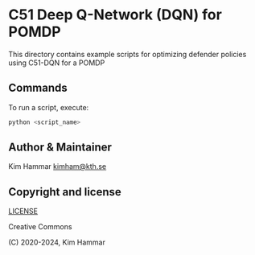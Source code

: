 # C51 Deep Q-Network (DQN) for POMDP

This directory contains example scripts for optimizing defender policies using C51-DQN for a POMDP

## Commands

To run a script, execute:
```bash
python <script_name>
```

## Author & Maintainer

Kim Hammar <kimham@kth.se>

## Copyright and license

[LICENSE](../../../../LICENSE.md)

Creative Commons

(C) 2020-2024, Kim Hammar